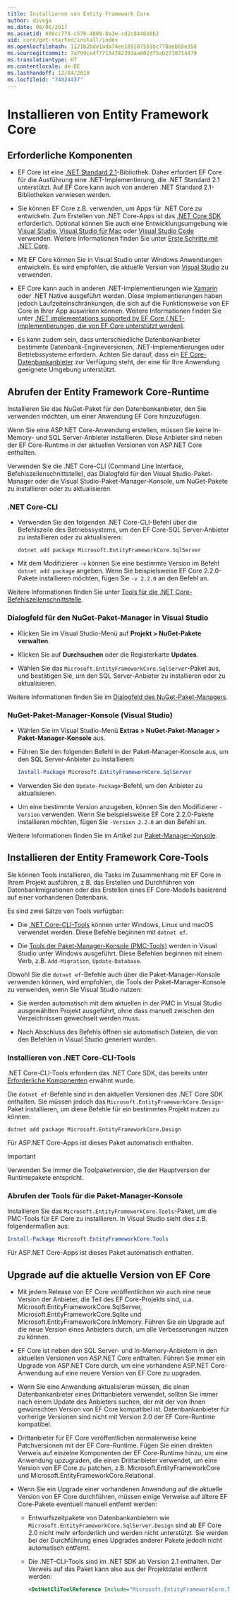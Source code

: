 ```yaml
---
title: Installieren von Entity Framework Core
author: divega
ms.date: 08/06/2017
ms.assetid: 608cc774-c570-4809-8a3e-cd2c8446b8b2
uid: core/get-started/install/index
ms.openlocfilehash: 1121b2bde1ada74ee189287501bc770aeb65e358
ms.sourcegitcommit: 7a709ce4f77134782393aa802df5ab2718714479
ms.translationtype: HT
ms.contentlocale: de-DE
ms.lasthandoff: 12/04/2019
ms.locfileid: "74824437"
---
```

# <a name="installing-entity-framework-core"></a>Installieren von Entity Framework Core

## <a name="prerequisites"></a>Erforderliche Komponenten

* EF Core ist eine [.NET Standard 2.1](/dotnet/standard/net-standard)-Bibliothek. Daher erfordert EF Core für die Ausführung eine .NET-Implementierung, die .NET Standard 2.1 unterstützt. Auf EF Core kann auch von anderen .NET Standard 2.1-Bibliotheken verwiesen werden.

* Sie können EF Core z.B. verwenden, um Apps für .NET Core zu entwickeln. Zum Erstellen von .NET Core-Apps ist das [.NET Core SDK](https://dotnet.microsoft.com/download) erforderlich. Optional können Sie auch eine Entwicklungsumgebung wie [Visual Studio](https://visualstudio.microsoft.com/vs), [Visual Studio für Mac](https://visualstudio.microsoft.com/vs/mac) oder [Visual Studio Code](https://code.visualstudio.com) verwenden. Weitere Informationen finden Sie unter [Erste Schritte mit .NET Core](/dotnet/core/get-started).

* Mit EF Core können Sie in Visual Studio unter Windows Anwendungen entwickeln. Es wird empfohlen, die aktuelle Version von [Visual Studio](https://visualstudio.microsoft.com/vs) zu verwenden.

* EF Core kann auch in anderen .NET-Implementierungen wie [Xamarin](https://dotnet.microsoft.com/apps/xamarin) oder .NET Native ausgeführt werden. Diese Implementierungen haben jedoch Laufzeiteinschränkungen, die sich auf die Funktionsweise von EF Core in Ihrer App auswirken können. Weitere Informationen finden Sie unter [.NET implementations supported by EF Core (.NET-Implementierungen, die von EF Core unterstützt werden)](xref:core/platforms/index).

* Es kann zudem sein, dass unterschiedliche Datenbankanbieter bestimmte Datenbank-Engineversionen, .NET-Implementierungen oder Betriebssysteme erfordern. Achten Sie darauf, dass ein [EF Core-Datenbankanbieter](xref:core/providers/index) zur Verfügung steht, der eine für Ihre Anwendung geeignete Umgebung unterstützt.

## <a name="get-the-entity-framework-core-runtime"></a>Abrufen der Entity Framework Core-Runtime

Installieren Sie das NuGet-Paket für den Datenbankanbieter, den Sie verwenden möchten, um einer Anwendung EF Core hinzuzufügen.

Wenn Sie eine ASP.NET Core-Anwendung erstellen, müssen Sie keine In-Memory- und SQL Server-Anbieter installieren. Diese Anbieter sind neben der EF Core-Runtime in der aktuellen Versionen von ASP.NET Core enthalten.  

Verwenden Sie die .NET Core-CLI (Command Line Interface, Befehlszeilenschnittstelle), das Dialogfeld für den Visual Studio-Paket-Manager oder die Visual Studio-Paket-Manager-Konsole, um NuGet-Pakete zu installieren oder zu aktualisieren.

### <a name="net-core-cli"></a>.NET Core-CLI

* Verwenden Sie den folgenden .NET Core-CLI-Befehl über die Befehlszeile des Betriebssystems, um den EF Core-SQL Server-Anbieter zu installieren oder zu aktualisieren:

  ```dotnetcli
  dotnet add package Microsoft.EntityFrameworkCore.SqlServer
  ```

* Mit dem Modifizierer `-v` können Sie eine bestimmte Version im Befehl `dotnet add package` angeben. Wenn Sie beispielsweise EF Core 2.2.0-Pakete installieren möchten, fügen Sie `-v 2.2.0` an den Befehl an.

Weitere Informationen finden Sie unter [Tools für die .NET Core-Befehlszeilenschnittstelle](/dotnet/core/tools/).

### <a name="visual-studio-nuget-package-manager-dialog"></a>Dialogfeld für den NuGet-Paket-Manager in Visual Studio

* Klicken Sie im Visual Studio-Menü auf **Projekt > NuGet-Pakete verwalten**.

* Klicken Sie auf **Durchsuchen** oder die Registerkarte **Updates**.

* Wählen Sie das `Microsoft.EntityFrameworkCore.SqlServer`-Paket aus, und bestätigen Sie, um den SQL Server-Anbieter zu installieren oder zu aktualisieren.

Weitere Informationen finden Sie im [Dialogfeld des NuGet-Paket-Managers](/nuget/tools/package-manager-ui).

### <a name="visual-studio-nuget-package-manager-console"></a>NuGet-Paket-Manager-Konsole (Visual Studio)

* Wählen Sie im Visual Studio-Menü **Extras > NuGet-Paket-Manager > Paket-Manager-Konsole** aus.

* Führen Sie den folgenden Befehl in der Paket-Manager-Konsole aus, um den SQL Server-Anbieter zu installieren:

  ``` PowerShell  
  Install-Package Microsoft.EntityFrameworkCore.SqlServer
  ```

* Verwenden Sie den `Update-Package`-Befehl, um den Anbieter zu aktualisieren.

* Um eine bestimmte Version anzugeben, können Sie den Modifizierer `-Version` verwenden. Wenn Sie beispielsweise EF Core 2.2.0-Pakete installieren möchten, fügen Sie `-Version 2.2.0` an den Befehl an.

Weitere Informationen finden Sie im Artikel zur [Paket-Manager-Konsole](/nuget/tools/package-manager-console).

## <a name="get-the-entity-framework-core-tools"></a>Installieren der Entity Framework Core-Tools

Sie können Tools installieren, die Tasks im Zusammenhang mit EF Core in Ihrem Projekt ausführen, z.B. das Erstellen und Durchführen von Datenbankmigrationen oder das Erstellen eines EF Core-Modells basierend auf einer vorhandenen Datenbank.

Es sind zwei Sätze von Tools verfügbar:

* Die [.NET Core-CLI-Tools](xref:core/miscellaneous/cli/dotnet) können unter Windows, Linux und macOS verwendet werden. Diese Befehle beginnen mit `dotnet ef`.

* Die [Tools der Paket-Manager-Konsole (PMC-Tools)](xref:core/miscellaneous/cli/powershell) werden in Visual Studio unter Windows ausgeführt. Diese Befehlen beginnen mit einem Verb, z.B. `Add-Migration`, `Update-Database`.

Obwohl Sie die `dotnet ef`-Befehle auch über die Paket-Manager-Konsole verwenden können, wird empfohlen, die Tools der Paket-Manager-Konsole zu verwenden, wenn Sie Visual Studio nutzen:

* Sie werden automatisch mit dem aktuellen in der PMC in Visual Studio ausgewählten Projekt ausgeführt, ohne dass manuell zwischen den Verzeichnissen gewechselt werden muss.  

* Nach Abschluss des Befehls öffnen sie automatisch Dateien, die von den Befehlen in Visual Studio generiert wurden.

<a name="cli"></a>

### <a name="get-the-net-core-cli-tools"></a>Installieren von .NET Core-CLI-Tools

.NET Core-CLI-Tools erfordern das .NET Core SDK, das bereits unter [Erforderliche Komponenten](#prerequisites) erwähnt wurde.

Die `dotnet ef`-Befehle sind in den aktuellen Versionen des .NET Core SDK enthalten. Sie müssen jedoch das `Microsoft.EntityFrameworkCore.Design`-Paket installieren, um diese Befehle für ein bestimmtes Projekt nutzen zu können:

```dotnetcli
dotnet add package Microsoft.EntityFrameworkCore.Design
```

Für ASP.NET Core-Apps ist dieses Paket automatisch enthalten.

> [!IMPORTANT]
> Verwenden Sie immer die Toolpaketversion, die der Hauptversion der Runtimepakete entspricht.

### <a name="get-the-package-manager-console-tools"></a>Abrufen der Tools für die Paket-Manager-Konsole

Installieren Sie das `Microsoft.EntityFrameworkCore.Tools`-Paket, um die PMC-Tools für EF Core zu installieren. In Visual Studio sieht dies z.B. folgendermaßen aus:

``` PowerShell
Install-Package Microsoft.EntityFrameworkCore.Tools
```

Für ASP.NET Core-Apps ist dieses Paket automatisch enthalten.

## <a name="upgrading-to-the-latest-ef-core"></a>Upgrade auf die aktuelle Version von EF Core

* Mit jedem Release von EF Core veröffentlichen wir auch eine neue Version der Anbieter, die Teil des EF Core-Projekts sind, u.a. Microsoft.EntityFrameworkCore.SqlServer, Microsoft.EntityFrameworkCore.Sqlite und Microsoft.EntityFrameworkCore.InMemory. Führen Sie ein Upgrade auf die neue Version eines Anbieters durch, um alle Verbesserungen nutzen zu können.

* EF Core ist neben den SQL Server- und In-Memory-Anbietern in den aktuellen Versionen von ASP.NET Core enthalten. Führen Sie immer ein Upgrade von ASP.NET Core durch, um eine vorhandene ASP.NET Core-Anwendung auf eine neuere Version von EF Core zu upgraden.

* Wenn Sie eine Anwendung aktualisieren müssen, die einen Datenbankanbieter eines Drittanbieters verwendet, sollten Sie immer nach einem Update des Anbieters suchen, der mit der von Ihnen gewünschten Version von EF Core kompatibel ist. Datenbankanbieter für vorherige Versionen sind nicht mit Version 2.0 der EF Core-Runtime kompatibel.

* Drittanbieter für EF Core veröffentlichen normalerweise keine Patchversionen mit der EF Core-Runtime. Fügen Sie einen direkten Verweis auf einzelne Komponenten der EF Core-Runtime hinzu, um eine Anwendung upzugraden, die einen Drittanbieter verwendet, um eine Version von EF Core zu patchen, z.B. Microsoft.EntityFrameworkCore und Microsoft.EntityFrameworkCore.Relational.

* Wenn Sie ein Upgrade einer vorhandenen Anwendung auf die aktuelle Version von EF Core durchführen, müssen einige Verweise auf ältere EF Core-Pakete eventuell manuell entfernt werden:

  * Entwurfszeitpakete von Datenbankanbietern wie `Microsoft.EntityFrameworkCore.SqlServer.Design` sind ab EF Core 2.0 nicht mehr erforderlich und werden nicht unterstützt. Sie werden bei der Durchführung eines Upgrades anderer Pakete jedoch nicht automatisch entfernt.

  * Die .NET-CLI-Tools sind im .NET SDK ab Version 2.1 enthalten. Der Verweis auf das Paket kann also aus der Projektdatei entfernt werden:

    ``` xml
    <DotNetCliToolReference Include="Microsoft.EntityFrameworkCore.Tools.DotNet" Version="2.0.0" />
    ```
